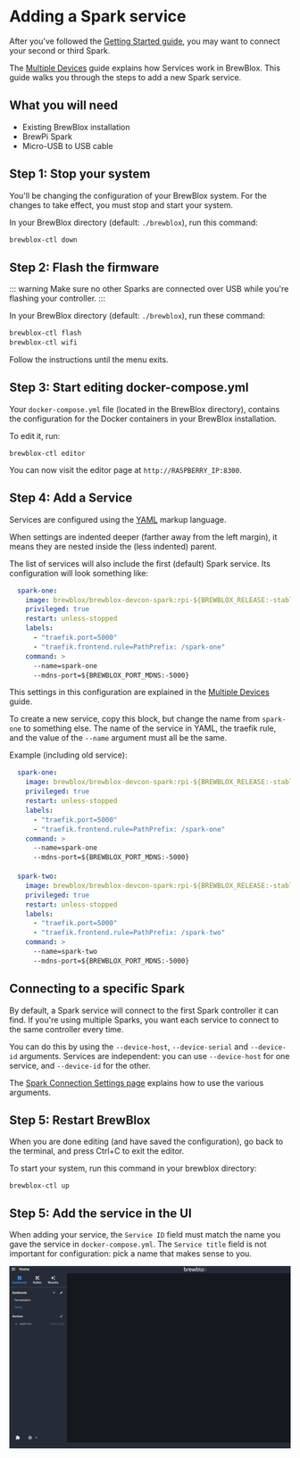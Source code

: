 # Adding a Spark service

After you've followed the [Getting Started guide](./startup.md), you may want to connect your second or third Spark.

The [Multiple Devices](./multiple_devices.html) guide explains how Services work in BrewBlox. This guide walks you through the steps to add a new Spark service.

## What you will need

* Existing BrewBlox installation
* BrewPi Spark
* Micro-USB to USB cable

## Step 1: Stop your system

You'll be changing the configuration of your BrewBlox system. For the changes to take effect, you must stop and start your system.

In your BrewBlox directory (default: `./brewblox`), run this command:

```bash
brewblox-ctl down
```

## Step 2: Flash the firmware

::: warning
Make sure no other Sparks are connected over USB while you're flashing your controller.
:::

In your BrewBlox directory (default: `./brewblox`), run these command:

```bash
brewblox-ctl flash
brewblox-ctl wifi
```

Follow the instructions until the menu exits.

## Step 3: Start editing docker-compose.yml

Your `docker-compose.yml` file (located in the BrewBlox directory), contains the configuration for the Docker containers in your BrewBlox installation.

To edit it, run:

```
brewblox-ctl editor
```

You can now visit the editor page at `http://RASPBERRY_IP:8300`.

## Step 4: Add a Service

Services are configured using the [YAML](https://learnxinyminutes.com/docs/yaml/) markup language.

When settings are indented deeper (farther away from the left margin), it means they are nested inside the (less indented) parent.

The list of services will also include the first (default) Spark service. Its configuration will look something like:

```yaml
  spark-one:
    image: brewblox/brewblox-devcon-spark:rpi-${BREWBLOX_RELEASE:-stable}
    privileged: true
    restart: unless-stopped
    labels:
      - "traefik.port=5000"
      - "traefik.frontend.rule=PathPrefix: /spark-one"
    command: >
      --name=spark-one
      --mdns-port=${BREWBLOX_PORT_MDNS:-5000}
```

This settings in this configuration are explained in the [Multiple Devices](./multiple_devices.html) guide.

To create a new service, copy this block, but change the name from `spark-one` to something else. The name of the service in YAML, the traefik rule, and the value of the `--name` argument must all be the same.

Example (including old service):

```yaml
  spark-one:
    image: brewblox/brewblox-devcon-spark:rpi-${BREWBLOX_RELEASE:-stable}
    privileged: true
    restart: unless-stopped
    labels:
      - "traefik.port=5000"
      - "traefik.frontend.rule=PathPrefix: /spark-one"
    command: >
      --name=spark-one
      --mdns-port=${BREWBLOX_PORT_MDNS:-5000}

  spark-two:
    image: brewblox/brewblox-devcon-spark:rpi-${BREWBLOX_RELEASE:-stable}
    privileged: true
    restart: unless-stopped
    labels:
      - "traefik.port=5000"
      - "traefik.frontend.rule=PathPrefix: /spark-two"
    command: >
      --name=spark-two
      --mdns-port=${BREWBLOX_PORT_MDNS:-5000}
```

## Connecting to a specific Spark

By default, a Spark service will connect to the first Spark controller it can find. If you're using multiple Sparks, you want each service to connect to the same controller every time.

You can do this by using the `--device-host`, `--device-serial` and `--device-id` arguments. Services are independent: you can use `--device-host` for one service, and `--device-id` for the other.

The [Spark Connection Settings page](./connect_settings.html) explains how to use the various arguments.

## Step 5: Restart BrewBlox

When you are done editing (and have saved the configuration), go back to the terminal, and press Ctrl+C to exit the editor.

To start your system, run this command in your brewblox directory:
```
brewblox-ctl up
```

## Step 5: Add the service in the UI

When adding your service, the `Service ID` field must match the name you gave the service in `docker-compose.yml`. The `Service title` field is not important for configuration: pick a name that makes sense to you.

![Adding service](../images/adding-service.gif)
